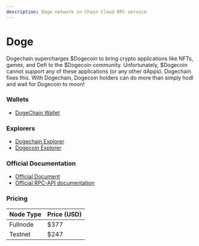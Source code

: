 ```yaml
---
description: Doge network in Chain Cloud RPC service
---
```


# Doge

Dogechain supercharges $Dogecoin to bring crypto applications like NFTs, games, and Defi to the $Dogecoin community. Unfortunately, $Dogecoin cannot support any of these applications (or any other dApps). Dogechain fixes this. With Dogechain, Dogecoin holders can do more than simply hodl and wait for Dogecoin to moon!

### Wallets[​](https://docs.chain.com/docs/cloud/supported-chains/doge/#wallets) <a href="#wallets" id="wallets"></a>

* [DogeChain Wallet](https://dogechain.info/wallet/)

### Explorers[​](https://docs.chain.com/docs/cloud/supported-chains/doge/#explorers) <a href="#explorers" id="explorers"></a>

* [Dogechain Explorer](https://dogechain.info)
* [Dogecoin Explorer](https://explorer.dogechain.dog/)

### Official Documentation[​](https://docs.chain.com/docs/cloud/supported-chains/doge/#official-documentation) <a href="#official-documentation" id="official-documentation"></a>

* [Official Document](https://docs.dogechain.dog/docs/overview)
* [Official RPC-API documentation](https://dogechain.info/api/blockchain_api)

### Pricing[​](https://docs.chain.com/docs/cloud/supported-chains/doge/#pricing) <a href="#pricing" id="pricing"></a>

| Node Type             | Price (USD)          |
| --------------------- | ---------------------|
| Fullnode              | $377                 |
| Testnet               | $247                 |

